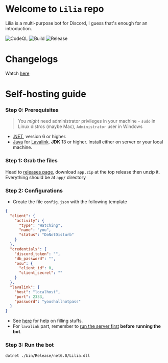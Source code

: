 # Welcome to `Lilia` repo
Lilia is a multi-purpose bot for Discord, I guess that's enough for an introduction.

![CodeQL](https://github.com/Swyreee/Lilia/actions/workflows/codeql-analysis.yml/badge.svg)
![Build](https://github.com/Swyreee/Lilia/actions/workflows/dotnet.yml/badge.svg)
![Release](https://github.com/Swyreee/Lilia/actions/workflows/release.yml/badge.svg)

# Changelogs
Watch [here](ttps://github.com/Swyreee/Lilia/blob/master/CHANGELOGS.md)

# Self-hosting guide
### Step 0: Prerequisites
>You *might* need administrator privileges in your machine - `sudo` in Linux distros (maybe Mac), `Administrator` user in Windows 

- [.NET](https://dotnet.microsoft.com/download), version 6 or higher.
- [Java](https://www.java.com/en/download/) for [Lavalink](https://github.com/freyacodes/Lavalink). **JDK** 13 or higher. Install either on server or your local machine.

### Step 1: Grab the files
Head to [releases page](https://github.com/Swyreee/Lilia/releases), download `app.zip` at the top release then unzip it. Everything should be at `app/` directory

### Step 2: Configurations
- Create the file `config.json` with the following template
```json
{
  "client": {
    "activity": {
      "type": "Watching",
      "name": "you",
      "status": "DoNotDisturb"
    }
  },
  "credentials": {
    "discord_token": "",
    "db_password": "",
    "osu": {
      "client_id": 0,
      "client_secret": ""
    }
  },
  "lavalink": {
    "host": "localhost",
    "port": 2333,
    "password": "youshallnotpass"
  }
}
```
- See [here](https://github.com/Swyreee/Lilia/wiki/Configuration-101) for help on filling stuffs.
- For `lavalink` part, remember to [run the server first](https://github.com/freyacodes/Lavalink#server-configuration) **before running the bot**.

### Step 3: Run the bot
```shell
dotnet ./bin/Release/net6.0/Lilia.dll
```